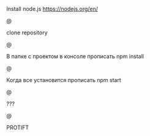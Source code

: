 Install node.js https://nodejs.org/en/

@

clone repository

@

В папке с проектом в консоле прописать npm install

@

Когда все установится прописать npm start 

@

???

@

PROTIFT
